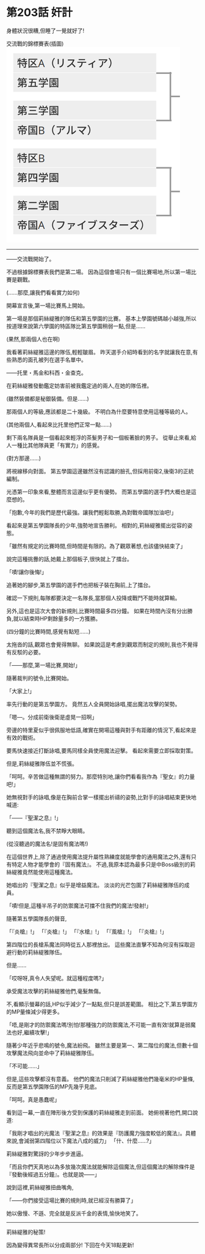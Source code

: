 # 第203話 奸計

身體狀況很糟,但睡了一覺就好了!

交流戰的錦標賽表(插圖)
![](./images/203.png)

---

——交流戰開始了。

不過根據錦標賽表我們是第二場。
因為這個會場只有一個比賽場地,所以第一場比賽是觀戰。

(......那麼,讓我們看看實力如何)

開幕宣言後,第一場比賽馬上開始。

第一場是那個莉絲緹雅的隊伍和第五學園的比賽。
基本上學園號碼越小越強,所以按道理來說第六學園的特區隊比第五學園稍弱一點,但是......

(果然,那兩個人也在啊)

我看著莉絲緹雅這邊的隊伍,輕輕皺眉。
昨天選手介紹時看到的名字就讓我在意,有些熟悉的面孔被列在選手名單中。

——托里・馬金和科西・金查克。

在莉絲緹雅發動鑑定妨害前被我鑑定過的兩人,在她的隊伍裡。

(雖然裝備都是秘銀裝備。但是......)

那兩個人的等級,應該都是二十幾級。
不明白為什麼要特意使用這種等級的人。

(其他兩個人,看起來比托里他們正常一點......)

剩下兩名隊員是一個看起來輕浮的茶髮男子和一個板著臉的男子。
從舉止來看,給人一種比其他隊員更「有實力」的感覺。

(對方那邊......)

將視線移向對面。
第五學園這邊雖然沒有認識的臉孔,但採用前衛2,後衛3的正統編制。

光憑第一印象來看,整體而言這邊似乎更有優勢。
而第五學園的選手們大概也是這麼想的。

「抱歉,今年的我們是歷代最強。讓我們輕鬆取勝,為對戰帝國隊加油吧!」

看起來是第五學園隊長的少年,強勢地宣告勝利。
相對的,莉絲緹雅擺出從容的姿態。

「雖然有規定的比賽時間,但時間是有限的。為了觀眾著想,也該儘快結束了」

說完這種挑釁的話,她戴上那個板子,很快就上了擂台。

「嘖!讓你後悔!」

追著她的腳步,第五學園的選手們也把板子裝在胸前,上了擂台。

確認一下規則,每隊都要決定一名隊長,當那個人投降或戰鬥不能時就算輸。

另外,這也是這次大會的新規則,比賽時間最多四分鐘。
如果在時間內沒有分出勝負,就以結束時HP剩餘量多的一方獲勝。

(四分鐘的比賽時間,感覺有點短......)

太拖沓的話,觀眾也會覺得無聊。
如果說這是考慮到觀眾而制定的規則,我也不覺得有反駁的必要。

「——那麼,第一場比賽,開始!」

隨著裁判的號令,比賽開始。

「大家上!」

率先行動的是第五學園方。
竟然五人全員開始詠唱,擺出魔法攻擊的架勢。

「嗯—。分成前衛後衛是虛晃一招啊」

旁邊的特里夏似乎很佩服地低語,確實在開場這種與對手有距離的情況下,看起來是有效的戰術。

要馬快速接近打斷詠唱,要馬同樣全員使用魔法迎擊。
看起來需要立即採取對策。

但是,莉絲緹雅隊伍並不慌張。

「呵呵。辛苦做這種無謂的努力。那麼特別地,讓你們看看我作為『聖女』的力量吧!」

她無視對手的詠唱,像是在胸前合掌一樣擺出祈禱的姿勢,比對手的詠唱結束更快地喊道:

「——『聖潔之息』!」

聽到這個魔法名,我不禁睜大眼睛。

(從沒聽過的魔法名!是固有魔法嗎!)

在這個世界上,除了通過使用魔法提升屬性熟練度就能學會的通用魔法之外,還有只有特定人物才能學會的『固有魔法』。
不過,我原本認為最多只是中Boss級別的莉絲緹雅竟然能使用這種魔法。

她唱出的『聖潔之息』似乎是增益魔法。
淡淡的光芒包圍了莉絲緹雅隊伍的成員。

「嘖!但是,這種半吊子的防禦魔法可擋不住我們的魔法!發射!」

隨著第五學園隊長的聲音,

「『炎槍』!」
「『炎槍』!」
「『水槍』!」
「『風槍』!」
「『炎槍』!」

第四階位的長槍系魔法同時從五人那裡放出。
這些魔法直擊不知為何沒有採取迴避行動的莉絲緹雅隊伍。

但是......

「哎呀呀,真令人失望呢。就這種程度嗎?」

承受魔法攻擊的莉絲緹雅他們,毫髮無傷。

不,看顯示螢幕的話,HP似乎減少了一點點,但只是誤差範圍。
相比之下,第五學園方的MP量條減少得更多。

「唔,是剛才的防禦魔法嗎!別怕!那種強力的防禦魔法,不可能一直有效!就算是弱魔法也好,繼續攻擊!」

隨著少年近乎悲鳴的號令,魔法紛飛。
雖然主要是第一、第二階位的魔法,但數十個攻擊魔法飛向並命中了莉絲緹雅隊伍。

「不可能......」

但是,這些攻擊都沒有意義。
他們的魔法只削減了莉絲緹雅他們幾毫米的HP量條,反而是第五學園隊伍的MP先幾乎見底。

「呵呵。真是愚蠢呢」

看到這一幕,一直在陣形後方受到保護的莉絲緹雅走到前面。
她俯視著他們,開口說道:

「我剛才唱出的光魔法『聖潔之息』的效果是『防護魔力強度較低的魔法』。具體來說,會減弱第四階位以下魔法八成的威力」
「什、什麼......?」

莉絲緹雅對驚訝的少年步步進逼。

「而且你們天真地以為多放幾次魔法就能解除這個魔法,但這個魔法的解除條件是『發動後經過五分鐘』。也就是說——」

說到這裡,莉絲緹雅扭曲嘴角,

「——你們接受這場比賽的規則時,就已經沒有勝算了」

她以傲慢、不遜、完全就是反派千金的表情,愉快地笑了。

---

莉絲緹雅的秘策!

因為變得異常長所以分成兩部分!
下回在今天18點更新!
